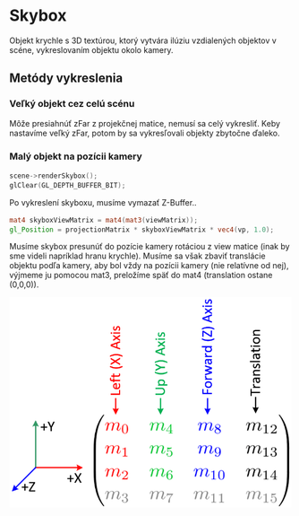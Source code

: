 # Skybox
Objekt krychle s 3D textúrou, ktorý vytvára ilúziu vzdialených objektov v scéne, vykreslovaním objektu okolo kamery.

## Metódy vykreslenia
### Veľký objekt cez celú scénu
Môže presiahnúť zFar z projekčnej matice, nemusí sa celý vykresliť. Keby nastavíme veľký zFar, potom by sa vykresľovali objekty zbytočne ďaleko. 

### Malý objekt na pozícii kamery
```cpp
scene->renderSkybox();
glClear(GL_DEPTH_BUFFER_BIT);
```
Po vykreslení skyboxu, musíme vymazať Z-Buffer..

```glsl
mat4 skyboxViewMatrix = mat4(mat3(viewMatrix)); 
gl_Position = projectionMatrix * skyboxViewMatrix * vec4(vp, 1.0);
```

Musíme skybox presunúť do pozície kamery rotáciou z view matice (inak by sme videli napríklad hranu krychle). Musíme sa však zbaviť translácie objektu podľa kamery, aby bol vždy na pozícii kamery (nie relatívne od nej), výjmeme ju pomocou mat3, preložíme späť do mat4 (translation ostane (0,0,0)).

![view matica](assets/view-matrix.png)